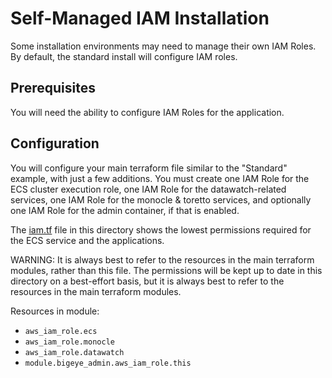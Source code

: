 # Self-Managed IAM Installation

Some installation environments may need to manage their own
IAM Roles. By default, the standard install will configure IAM
roles.

## Prerequisites

You will need the ability to configure IAM Roles for
the application.

## Configuration

You will configure your main terraform file similar to the "Standard" example,
with just a few additions. You must create one IAM Role for the ECS cluster
execution role, one IAM Role for the datawatch-related services, one IAM
Role for the monocle & toretto services, and optionally one IAM Role for
the admin container, if that is enabled.

The [iam.tf](./iam.tf) file in this directory shows the lowest permissions
required for the ECS service and the applications.

WARNING: It is always best to refer to the resources in the main terraform
modules, rather than this file. The permissions will be kept up to date in this
directory on a best-effort basis, but it is always best to refer to the
resources in the main terraform modules.

Resources in module:

* `aws_iam_role.ecs`
* `aws_iam_role.monocle`
* `aws_iam_role.datawatch`
* `module.bigeye_admin.aws_iam_role.this`
